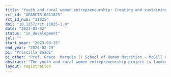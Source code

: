 ```yaml
---
title: "Youth and rural women entrepreneurship: Creating and sustaining alternative livelihood options in Ghana"
rct_id: "AEARCTR-0011025"
rct_id_num: "11025"
doi: "10.1257/rct.11025-1.0"
date: "2023-03-02"
status: "in_development"
jel: ""
start_year: "2023-03-15"
end_year: "2024-02-29"
pi: "Priscilla Boadi"
pi_other: "Prof. Grace  Marquis () School of Human Nutrition - McGill University; Dr. Thomas Anning-Dorson () University of The Witwatersrand; Dr. Diana Daallmann () Nutrition International; Dr. George Acheampong () University of Ghana Business School; Shabnam  Hosseini () School of Human Nutrition - McGill University"
abstract: "The youth and rural women entrepreneurship project is funded by the McGill University MasterCard Foundation Transitions Fund Project. This project is a partnership between McGill University, the Association of Ghana Industries (AGI), the University of Ghana Nutrition Research and Training Center (NRTC) and the University of Ghana Business School (UGBS) and seeks to promote the collaborative creation of agricultural enterprises between graduates and rural women entrepreneurs. The project leverages the business contest organized by AGI to create an entrepreneurship hub at the NRTC, which will serve as a location for capacity building, creativity, innovation, and business incubation for the jointly created start-ups of graduates and rural women entrepreneurs."
layout: registration
---
```


